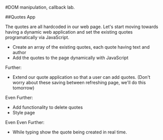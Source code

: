#DOM manipulation, callback lab.

##Quotes App

The quotes are all hardcoded in our web page.  Let's start moving towards having a dynamic web application and set the existing quotes programatically via JavaScript.

- Create an array of the existing quotes, each quote having text and author
- Add the quotes to the page dynamically with JavaScript

Further:
- Extend our quote application so that a user can add quotes.
(Don't worry about these saving between refreshing page, we'll do this tomorrow)

Even Further:
- Add functionality to delete quotes
- Style page

Even Even Further:
- While typing show the quote being created in real time.
